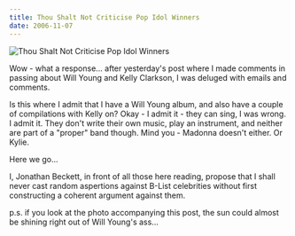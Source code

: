 ```yaml
---
title: Thou Shalt Not Criticise Pop Idol Winners
date: 2006-11-07
---
```


![Thou Shalt Not Criticise Pop Idol Winners](https://source.unsplash.com/vP3pnOoCiYE/1600x900)

Wow - what a response... after yesterday's post where I made comments in passing about Will Young and Kelly Clarkson, I was deluged with emails and comments.

Is this where I admit that I have a Will Young album, and also have a couple of compilations with Kelly on? Okay - I admit it - they can sing, I was wrong. I admit it. They don't write their own music, play an instrument, and neither are part of a "proper" band though. Mind you - Madonna doesn't either. Or Kylie.

Here we go...

I, Jonathan Beckett, in front of all those here reading, propose that I shall never cast random aspertions against B-List celebrities without first constructing a coherent argument against them.

p.s. if you look at the photo accompanying this post, the sun could almost be shining right out of Will Young's ass...